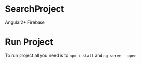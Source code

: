 # SearchProject
Angular2+ Firebase

# Run Project
To run project all you need is to `npm install` and `ng serve --open`
